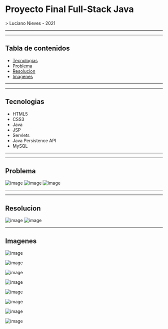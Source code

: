 <h1>Proyecto Final Full-Stack Java</h1>
> Luciano Nieves - 2021

---
---

## Tabla de contenidos

- [Tecnologias](#tecnologias)
- [Problema](#problema)
- [Resolucion](#resolucion)
- [Imagenes](#imagenes)

---
---

## Tecnologias

* HTML5
* CSS3
* Java
* JSP
* Servlets
* Java Persistence API
* MySQL

---
---

## Problema

![image](https://user-images.githubusercontent.com/54969894/136121588-5fb641a0-8a14-419e-bced-740d0dc1b09d.png)
![image](https://user-images.githubusercontent.com/54969894/136121602-991573a0-3e02-4b25-af5a-4c7802ae6efb.png)
![image](https://user-images.githubusercontent.com/54969894/136121921-407b87cf-7656-4bdf-a1b2-571dbce6f096.png)

---
---

## Resolucion

![image](https://user-images.githubusercontent.com/54969894/136122041-9d1cf9fc-9164-47ad-a1c8-8f97eb4b7783.png)
![image](https://user-images.githubusercontent.com/54969894/136122023-0ea64cd2-e257-4c51-bed9-9e3bb1ff85fb.png)

---

## Imagenes

![image](https://user-images.githubusercontent.com/54969894/136122099-bc285ec5-d666-45c4-b1e0-a5ef9c4d901b.png)

![image](https://user-images.githubusercontent.com/54969894/136122113-4eb651e4-6a96-4389-9538-4acffbd33465.png)

![image](https://user-images.githubusercontent.com/54969894/136122123-ae98cb4e-5391-47a0-90e2-ccb8ca128844.png)

![image](https://user-images.githubusercontent.com/54969894/136122153-ff311f68-2c10-4e0a-a520-c7eae88c2469.png)

![image](https://user-images.githubusercontent.com/54969894/136122181-1671da63-b5a6-403b-9ec9-cd4c848e941f.png)

![image](https://user-images.githubusercontent.com/54969894/136122194-b7784fed-1483-47ab-b02b-e10af62e3bde.png)

![image](https://user-images.githubusercontent.com/54969894/136122216-2dae078a-3d7e-4bf0-bd5e-ec506e325446.png)

![image](https://user-images.githubusercontent.com/54969894/136122299-e4f04b29-274b-442b-b773-3d3c690e14a0.png)
